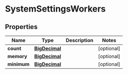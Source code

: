 # SystemSettingsWorkers

## Properties
Name | Type | Description | Notes
------------ | ------------- | ------------- | -------------
**count** | [**BigDecimal**](BigDecimal.md) |  |  [optional]
**memory** | [**BigDecimal**](BigDecimal.md) |  |  [optional]
**minimum** | [**BigDecimal**](BigDecimal.md) |  |  [optional]
